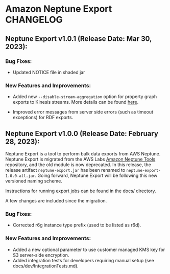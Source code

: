 # Amazon Neptune Export CHANGELOG

## Neptune Export v1.0.1 (Release Date: Mar 30, 2023):

### Bug Fixes:

- Updated NOTICE file in shaded jar

### New Features and Improvements:

- Added new `--disable-stream-aggregation` option for property graph exports to Kinesis streams. More details can be found [here](https://github.com/aws/neptune-export#exporting-to-an-amazon-kinesis-data-stream).

- Improved error messages from server side errors (such as timeout exceptions) for RDF exports.

## Neptune Export v1.0.0 (Release Date: February 28, 2023):

Neptune Export is a tool to perform bulk data exports from AWS Neptune. Neptune Export is migrated from the AWS Labs [Amazon Neptune Tools](https://github.com/awslabs/amazon-neptune-tools) repository, and the old module is now deprecated. In this release, the release artifact `neptune-export.jar` has been renamed to `neptune-export-1.0.0-all.jar`. Going forward, Neptune Export will be following this new versioned naming scheme.

Instructions for running export jobs can be found in the docs/ directory.

A few changes are included since the migration. 

### Bug Fixes:

- Corrected r6g instance type prefix (used to be listed as r6d).

### New Features and Improvements:

- Added a new optional parameter to use customer managed KMS key for S3 server-side encryption.
- Added integration tests for developers requiring manual setup (see docs/dev/IntegrationTests.md).